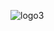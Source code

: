 ![logo3](https://user-images.githubusercontent.com/102281729/159858691-da6917f2-51ca-466a-9aca-f34010cd79d5.jpeg)


